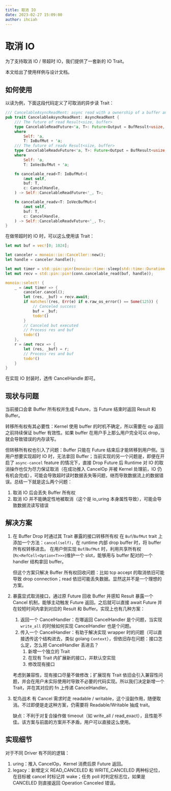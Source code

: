 ```yaml
---
title: 取消 IO
date: 2023-02-27 15:09:00
author: ihciah
---
```


# 取消 IO
为了支持取消 IO / 带超时 IO，我们提供了一套新的 IO Trait。

本文给出了使用样例与设计文档。

## 如何使用
以读为例，下面这段代码定义了可取消的异步读 Trait：
```rust
/// CancelableAsyncReadRent: async read with a ownership of a buffer and ability to cancel io.
pub trait CancelableAsyncReadRent: AsyncReadRent {
    /// The future of read Result<size, buffer>
    type CancelableReadFuture<'a, T>: Future<Output = BufResult<usize, T>>
    where
        Self: 'a,
        T: IoBufMut + 'a;
    /// The future of readv Result<size, buffer>
    type CancelableReadvFuture<'a, T>: Future<Output = BufResult<usize, T>>
    where
        Self: 'a,
        T: IoVecBufMut + 'a;

    fn cancelable_read<T: IoBufMut>(
        &mut self,
        buf: T,
        c: CancelHandle,
    ) -> Self::CancelableReadFuture<'_, T>;

    fn cancelable_readv<T: IoVecBufMut>(
        &mut self,
        buf: T,
        c: CancelHandle,
    ) -> Self::CancelableReadvFuture<'_, T>;
}
```

在做带超时的 IO 时，可以这么使用该 Trait：
```rust
let mut buf = vec![0; 1024];

let canceler = monoio::io::Canceller::new();
let handle = canceler.handle();

let mut timer = std::pin::pin!(monoio::time::sleep(std::time::Duration::from_millis(100)));
let mut recv = std::pin::pin!(conn.cancelable_read(buf, handle));

monoio::select! {
    _ = &mut timer => {
        canceler.cancel();
        let (res, _buf) = recv.await;
        if matches!(res, Err(e) if e.raw_os_error() == Some(125)) {
            // Canceled success
            buf = _buf;
            todo!()
        }
        // Canceled but executed
        // Process res and buf
        todo!()
    },
    r = &mut recv => {
        let (res, _buf) = r;
        // Process res and buf
        todo!()
    }
}
```

在实现 IO 封装时，透传 CancelHandle 即可。

## 现状与问题
当前接口会拿 Buffer 所有权并生成 Future，当 Future 结束时返回 Result 和 Buffer。

转移所有权有其必要性：Kernel 使用 buffer 的时机不确定，所以需要在 op 返回之前持续保证 buffer 有效性。如果 buffer 在用户手上那么用户完全可以 drop，就会导致错误的内存读写。

但转移所有权也引入了问题：Buffer 只能在 Future 结束后才能转移到用户侧。当用户想要实现超时 IO 时，无法拿回 Buffer；当前实现的另一个问题是，即便在开启了 `async-cancel` feature 的情况下，直接 Drop Future 后 Runtime 对 IO 的取消操作也仅为尽力保证取消（在成功推入 CancelOp 并被 Kernel 处理前，IO 仍有机会完成），可能会导致超时读时数据丢失等问题，继而导致数据流上的数据错误。总结一下就是这么两个问题：
1. 取消 IO 后会丢失 Buffer 所有权
2. 取消 IO 并不能确定性地被取消（这个是 io_uring 本身属性导致），可能会导致数据流读写错误

## 解决方案
1. 在 Buffer Drop 时通过其 Trait 暴露的接口转移所有权
    在 `Buf`/`BufMut` trait 上添加一个方法：`cancel(self)`，在 runtime 内部 drop buffer 时，将 buffer 所有权转移进去。
    在用户侧实现 `Buf`/`BufMut` 时，利用共享所有权(`Rc<RefCell<Option<T>>>`)维护一个 slot，能够用与 buffer 配对的一个 handler 结构拿回 buffer。

    但这个方案只解决 Buffer 所有权回收问题：比如 tcp accept 的取消依旧可能导致 drop connection；read 依旧可能丢失数据。显然这并不是一个理想的方案。

2. 暴露显式取消接口，通过原 Future 回收 Buffer 并感知 Result
暴露一个 Cancel 机制，能够主动触发 Future 返回。之后就可以直接 await Future 并在较短时间内拿到对应的 Result 和 Buffer。实现上也有几种方案：
    1. 返回一个 CancelHandler：在哪返回 CancelHandler 是个问题，当实现 `write_all` 的时候如何实现 CancelHandler 也是个问题。
    2. 传入一个 CancelHandler：有助于解决实现 wrapper 时的问题（可以直接透传这个结构进去，类似 golang `Context`），但依旧存在问题：接口怎么定，怎么把 CancelHandler 丢进去？
        1. 新增一个独立的 Trait
        2. 在现有 Trait 内扩展新的接口，并默认空实现
        3. 修改现有接口

    考虑到兼容性，现有接口尽量不做修改；扩展现有 Trait 依旧会引入兼容性问题，并会在用户未实际使用时导致不必要的代码实现。所以我们决定新增一个 Trait，并在其对应的 fn 上传递 CancelHandler。

3. 鸵鸟战术
    有 Cancel 需求时走 readable / writable，这个没副作用，随便取消。不过即便是走这种方案，仍需要将 Readable/Writable 抽成 trait。

    缺点：不利于对复合操作做 timeout（如 write_all / read_exact），且性能不佳。该方案与前面的方案并不矛盾，用户可以直接这么使用。

## 实现细节
对于不同 Driver 有不同的逻辑：
1. uring：推入 CancelOp，Kernel 消费后原 Future 返回。
2. legacy：新增定义 READ_CANCELED 和 WRITE_CANCELED 两种标记位，在目标被 cancel 时标记并 wake；任务 poll 时判定标志位，如果是 CANCELED 则直接返回 Operation Canceled 错误。
